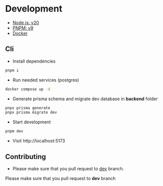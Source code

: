 # Development

* [Node.js: v20](https://nodejs.org/en)
* [PNPM: v9](https://pnpm.io/)
* [Docker](https://docs.docker.com/engine/)

## Cli

* Install dependencies

```bash
pnpm i
```

* Run needed services (postgres)

```bash
docker compose up -d
```

* Generate prisma schema and migrate dev database in **backend** folder

```bash
pnpx prisma generate
pnpx prisma migrate dev
```

* Start development

```bash
pnpm dev
```


* Visit http://localhost:5173

## Contributing

* Please make sure that you pull request to [dev](/tree/dev) branch.

Please make sure that you pull request to **dev** branch

